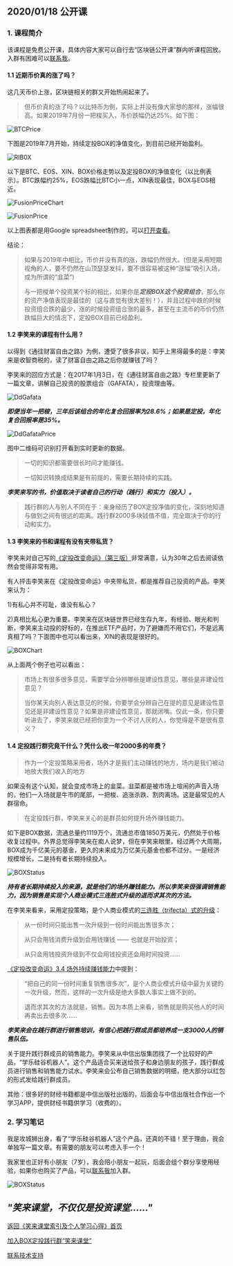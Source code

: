## 2020/01/18 公开课

### 1. 课程简介

该课程是免费公开课，具体内容大家可以自行去“区块链公开课”群内听课程回放。入群有困难可以[联系我](contact-info.md)。

#### 1.1 近期币价真的涨了吗？

这几天币价上涨，区块链相关的群又开始热闹起来了。

> 但币价真的涨了吗？以比特币为例，实际上并没有像大家想的那样，涨幅很高。如果2019年7月份一把梭买入，币价跌幅仍达25%。如下图：

![BTCPrice](/xiaolai-main-course-public/images/20200118-01.png)

下图是2019年7月开始，持续定投BOX的净值变化，到目前已经开始盈利。

![RIB0X](/xiaolai-main-course-public/images/20200118-02.png)

以下是BTC、EOS、XIN、BOX价格走势以及定投BOX的净值变化（以比例表示）。BTC跌幅约25%，EOS跌幅比BTC小一点，XIN表现最佳，BOX与EOS相近。

![FusionPriceChart](/xiaolai-main-course-public/images/20200118-03.png)

![FusionPrice](/xiaolai-main-course-public/images/20200118-04.png)

以上图表都是用Google spreadsheet制作的，可以[打开查看](https://docs.google.com/spreadsheets/d/192hxT_KL5i16nhJSBhq4lk33baIbYNWxAGd0XKx5nK8/edit?usp=sharing)。

结论：
> 如果与2019年中相比，币价并没有真的涨，跌幅仍然很大。(但是采用短期视角的人，要不仍然在山顶瑟瑟发抖，要不很容易被这种“涨幅”吸引入场，成为所谓的“韭菜”)
>
> 与一把梭单个投资某个标的相比，如果你是***定投BOX这个投资组合***，那么你的资产净值表现是最佳的（这与直觉有很大差别！），并且过程中跌的时候投资组合跌的最少，涨的时候投资组合涨的最多，甚至在主流币的币价仍然跌幅巨大的情况下，定投BOX目前已经盈利。

#### 1.2 李笑来的课程有什么用？

以得到《通往财富自由之路》为例，遭受了很多非议，知乎上黑得最多的是：李笑来是收智商税的，读了财富自由之路之后你就赚钱了吗？

李笑来的回应方式是：在2017年1月3日，在《通往财富自由之路》专栏里更新了一篇文章，讲解自己投资的股票组合（GAFATA），投资理由等。

![DdGafata](/xiaolai-main-course-public/images/20200118-05.jpg)

***即便当年一把梭，三年后该组合的年化复合回报率为28.6%；如果是定投，年化复合回报率是35%。***

![DdGafataPrice](/xiaolai-main-course-public/images/20200118-06.jpg)

图中二维码可识别打开看到实时更新的数据。

> 一切的知识都需要很长时间才能赚钱。
> 
> 一切知识转换成结果是有前提的，需要长期持续的实践。

***李笑来写的书，价值取决于读者自己的行动（践行）和实力（投入）。***

> 践行群的人与别人不同在于：亲身经历了BOX定投净值的变化，深刻地知道与做到之间有很远的距离。践行群2000多块钱值不值，完全取决于你的行动和实力。

#### 1.3 李笑来的书和课程有没有夹带私货？

李笑来对自己写的[《定投改变命运》（第三版）](https://onregularinvesting.com)非常满意，认为30年之后去阅读依然会觉得非常有用。

有人抨击李笑来在《定投改变命运》中夹带私货，都是推荐自己投资的产品。李笑来认为：

1)有私心并不可耻，谁没有私心？

2)真相比私心更为重要。李笑来在区块链世界已经生存九年，有经验、眼光和判断，李笑来主动投的好标的，在推出ETF产品时，为了避嫌而不用它们，不是远离真相了吗？下面图中也可以看出来，XIN的表现是很好的。

![BOXChart](/xiaolai-main-course-public/images/20200118-08.png)

从上面两个例子也可以看出：

> 市场上有很多很多意见，需要学会分辨哪些是建设性意见，哪些是非建设性意见？
>
> 当你某天向别人表达意见的时候，你要学会分辨自己在提的意见是建设性意见还是非建设性意见？如果是非建设性意见，那就闭嘴。仅此一条，你只要听进去了，李笑来就已经把你变为一个不讨人厌的人，你觉得是不是很有意义？

#### 1.4 定投践行群究竟干什么？凭什么收一年2000多的年费？

> 作为一个定投策略采用者，场外才是我们主动赚钱的地方，场内是我们被动地放大我们收入的地方

如果没有这个认知，就会变成市场上的韭菜。韭菜都是被市场上喧闹的声音入场的，他们一入场就是牛市的尾部，一把梭、追涨杀跌、割肉离场。这是最常见的人群宿命。

> 在定投践行群，李笑来关心的是群员如何提升场外赚钱能力。

如下是BOX数据，流通总量约1119万个，流通总市值1850万美元，仍然处于价格收复过程中。外界总觉得李笑来在痴人说梦，但在李笑来眼里，经过两个大周期，BOX成为千亿美元的基金，更久的未来成为万亿美元基金也都不过分。一是经济规模增长，二是持有者长期持续投入。

![BOXStatus](/xiaolai-main-course-public/images/20200118-09.jpg)

***持有者长期持续投入的来源，就是他们的场外赚钱能力。所以李笑来很强调销售能力，因为销售是实现个人商业模式三连胜式升级的退而求其次的方法。***

在李笑来看来，采用定投策略，是个人商业模式的[三连胜（trifecta）式的升级](https://onregularinvesting.com/#/cn/?id=_14-%e6%88%91%e4%bb%ac%e5%88%b0%e5%ba%95%e5%9c%a8%e7%94%a8%e4%bb%80%e4%b9%88%e5%ae%9a%e6%8a%95)：

> 从一份时间只能出售一次升级到一份时间能出售很多次；
>
> 从只会用钱消费升级到会用钱赚钱 —— 也就是开始投资；
>
> 从只会用钱投资升级到不仅会用钱投资还会用时间投资……

[《定投改变命运》3.4 场外持续赚钱能力](https://onregularinvesting.com/#/cn/?id=_34-%e5%9c%ba%e5%a4%96%e6%8c%81%e7%bb%ad%e8%b5%9a%e9%92%b1%e8%83%bd%e5%8a%9b)中提到：

> “把自己的同一份时间重复销售很多次”，是个人商业模式升级中最为关键的一次升级，然而，这样的一次升级是绝大多数人事实上做不到的。
>
> 退而求其次的方法就是，销售。因为本质上来看，销售就是购买他人的时间再卖出去很多次……

***李笑来会在践行群进行销售培训，有信心把践行群成员都培养成一支3000人的销售队伍。***

关于提升践行群成员的销售能力。李笑来从中信出版集团找了一个比较好的产品，“学乐硅谷机器人”。这个产品适合买来送给孩子和身边朋友的孩子，践行群成员进行销售和销售能力试水。李笑来会公布自己销售数据的明细，绝大部分以红包的形式发给践行群成员。

其他：很多好的财经书籍都是中信出版社出版的，后面会与中信出版社合作出一个学习APP，提供财经书籍供学习（收费的）。

### 2. 学习笔记

我是攻城狮出身，看了“学乐硅谷机器人”这个产品，还真的不错！至于理由，我会单独写一篇文章。有需要的朋友可以考虑入手一个！

我家里也正好有小朋友（7岁），我会陪小朋友一起玩，后面会组个群分享使用经验，如果你也购买了产品，可以[联系我](/contact-info.md)加入群。

![BOXStatus](/xiaolai-main-course-public/images/20200118-robot.jpg)

## ***"笑来课堂，不仅仅是投资课堂……"***

[返回《笑来课堂索引及个人学习心得》首页](/README.md)

[加入BOX定投践行群“笑来课堂”](/xiaolai-class.md)

[联系技术支持](/contact-info.md)

